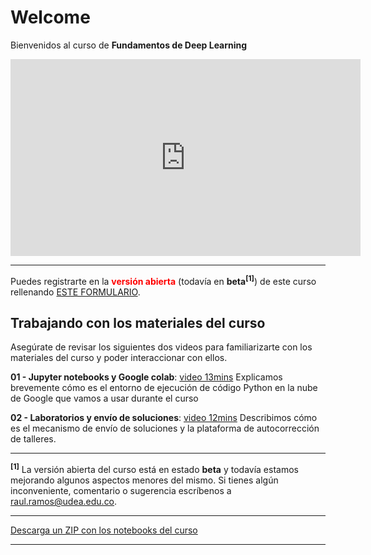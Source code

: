 # Welcome 

Bienvenidos al curso de **Fundamentos de Deep Learning**

<center>
<iframe width="560" height="315"
src="https://www.youtube.com/embed/cx9K-70SbmE"
frameborder="0" 
allow="accelerometer; autoplay; encrypted-media; gyroscope; picture-in-picture" 
allowfullscreen></iframe>
</center>

<p/><p/><hr/>
Puedes registrarte en la <font color="red"><b>versión abierta</b></font> (todavía en <b>beta<sup>[1]</sup></b>) de este curso rellenando 
<a href='https://m5knaekxo6.execute-api.us-west-2.amazonaws.com/dev-v0001/rlxmooc/web/request_invitation/deeplearning.v1/open'>ESTE FORMULARIO</a>. 

## Trabajando con los materiales del curso

Asegúrate de revisar los siguientes dos videos para familiarizarte con los materiales del curso y poder interaccionar con ellos.

**01 - Jupyter notebooks y Google colab**: [video 13mins](https://youtu.be/KajSbrEBZ5k) Explicamos brevemente cómo es el entorno de ejecución de código Python en la nube de Google que vamos a usar durante el curso

**02 - Laboratorios y envío de soluciones**: [video 12mins](https://youtu.be/D6MuCnXc5LM) Describimos cómo es el mecanismo de envío de soluciones y la plataforma de autocorrección de talleres.


----
<sup><b>[1]</b></sup> La versión abierta del curso está en estado <b>beta</b> y todavía estamos mejorando algunos aspectos menores del mismo. Si tienes algún inconveniente, comentario o sugerencia escríbenos a <a href="mailto:raul.ramos@udea.edu.co">raul.ramos@udea.edu.co</a>.

----

[Descarga un ZIP con los notebooks del curso](https://github.com/rramosp/2021.deeplearning/archive/main.zip)

----

